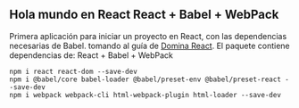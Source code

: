 ## Hola mundo en React React + Babel + WebPack

Primera aplicación para iniciar un proyecto en React, con las dependencias necesarias de Babel.
tomando al guía de [Domina React](http://dominareact.com/0119-hola-mundo-react-js/). 
El paquete contiene dependencias de: React + Babel + WebPack


```
npm i react react-dom --save-dev
npm i @babel/core babel-loader @babel/preset-env @babel/preset-react --save-dev
npm i webpack webpack-cli html-webpack-plugin html-loader --save-dev

```